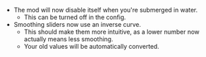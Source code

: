 - The mod will now disable itself when you're submerged in water.
    - This can be turned off in the config.
- Smoothing sliders now use an inverse curve.
    - This should make them more intuitive, as a lower number now actually means less smoothing.
    - Your old values will be automatically converted.